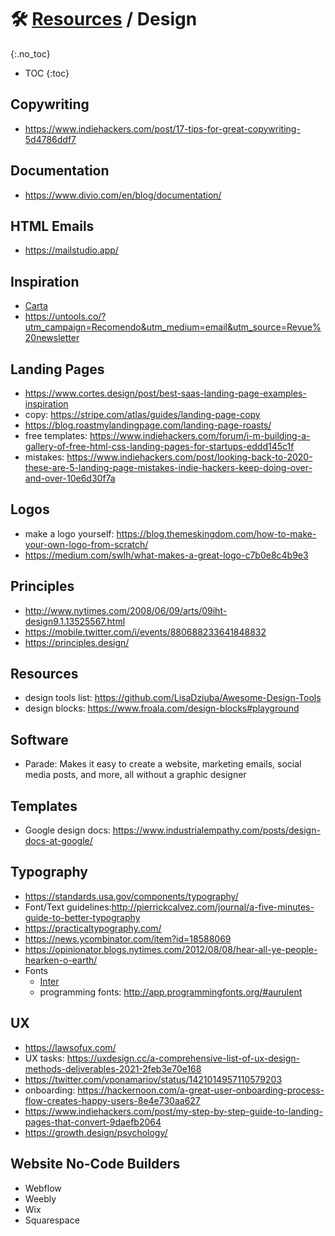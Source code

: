 # 🛠 [Resources](/README.md) / Design
{:.no_toc}

* TOC
{:toc}


## Copywriting
- https://www.indiehackers.com/post/17-tips-for-great-copywriting-5d4786ddf7

## Documentation
- https://www.divio.com/en/blog/documentation/

## HTML Emails
- https://mailstudio.app/

## Inspiration
- [Carta](https://carta.com/)
- https://untools.co/?utm_campaign=Recomendo&utm_medium=email&utm_source=Revue%20newsletter

## Landing Pages
- https://www.cortes.design/post/best-saas-landing-page-examples-inspiration
- copy: https://stripe.com/atlas/guides/landing-page-copy
- https://blog.roastmylandingpage.com/landing-page-roasts/
- free templates: https://www.indiehackers.com/forum/i-m-building-a-gallery-of-free-html-css-landing-pages-for-startups-eddd145c1f
- mistakes: https://www.indiehackers.com/post/looking-back-to-2020-these-are-5-landing-page-mistakes-indie-hackers-keep-doing-over-and-over-10e6d30f7a

## Logos
- make a logo yourself: https://blog.themeskingdom.com/how-to-make-your-own-logo-from-scratch/
- https://medium.com/swlh/what-makes-a-great-logo-c7b0e8c4b9e3

## Principles
- http://www.nytimes.com/2008/06/09/arts/09iht-design9.1.13525567.html
- https://mobile.twitter.com/i/events/880688233641848832
- https://principles.design/

## Resources
- design tools list: https://github.com/LisaDziuba/Awesome-Design-Tools
- design blocks: https://www.froala.com/design-blocks#playground

## Software
- Parade: Makes it easy to create a website, marketing emails, social media posts, and more, all without a graphic designer

## Templates
- Google design docs: https://www.industrialempathy.com/posts/design-docs-at-google/

## Typography
- https://standards.usa.gov/components/typography/
- Font/Text guidelines:http://pierrickcalvez.com/journal/a-five-minutes-guide-to-better-typography
- https://practicaltypography.com/
- https://news.ycombinator.com/item?id=18588069
- https://opinionator.blogs.nytimes.com/2012/08/08/hear-all-ye-people-hearken-o-earth/
- Fonts
  - [Inter](https://rsms.me/inter/)
  - programming fonts: http://app.programmingfonts.org/#aurulent

## UX
- https://lawsofux.com/
- UX tasks: https://uxdesign.cc/a-comprehensive-list-of-ux-design-methods-deliverables-2021-2feb3e70e168
- https://twitter.com/vponamariov/status/1421014957110579203
- onboarding: https://hackernoon.com/a-great-user-onboarding-process-flow-creates-happy-users-8e4e730aa627
- https://www.indiehackers.com/post/my-step-by-step-guide-to-landing-pages-that-convert-9daefb2064
- https://growth.design/psychology/


## Website No-Code Builders
- Webflow
- Weebly
- Wix
- Squarespace
